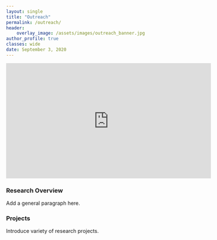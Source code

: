 ```yaml
---
layout: single
title: "Outreach"
permalink: /outreach/
header:
    overlay_image: /assets/images/outreach_banner.jpg
author_profile: true
classes: wide
date: September 3, 2020
---
```


<iframe width="560" height="315" src="https://www.youtube.com/embed/wjhXOGMG8Pg" frameborder="0" allow="accelerometer; autoplay; encrypted-media; gyroscope; picture-in-picture" allowfullscreen></iframe>

### Research Overview

Add a general paragraph here.

### Projects

Introduce variety of research projects.


